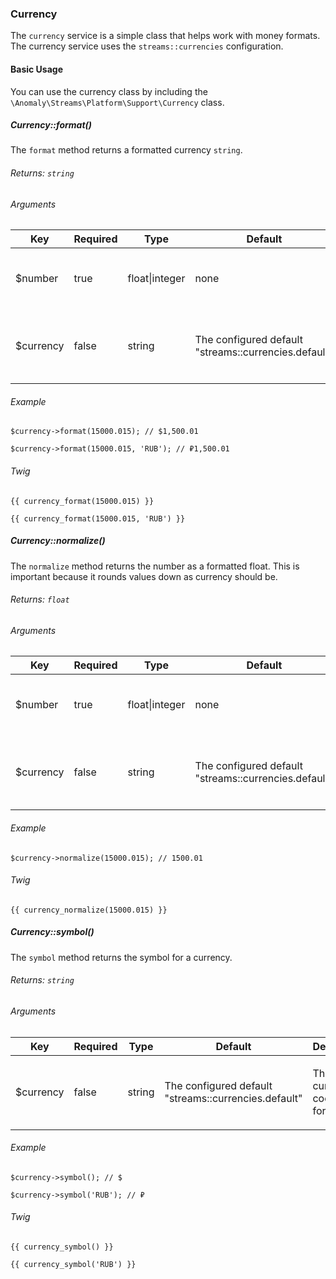 ### Currency

The `currency` service is a simple class that helps work with money formats. The currency service uses the `streams::currencies` configuration.

#### Basic Usage

You can use the currency class by including the `\Anomaly\Streams\Platform\Support\Currency` class.

##### Currency::format()

The `format` method returns a formatted currency `string`.

###### Returns: `string`

###### Arguments

<table class="table table-bordered table-striped">

<thead>

<tr>

<th>Key</th>

<th>Required</th>

<th>Type</th>

<th>Default</th>

<th>Description</th>

</tr>

</thead>

<tbody>

<tr>

<td>

$number

</td>

<td>

true

</td>

<td>

float|integer

</td>

<td>

none

</td>

<td>

The number to format.

</td>

</tr>

<tr>

<td>

$currency

</td>

<td>

false

</td>

<td>

string

</td>

<td>

The configured default "streams::currencies.default"

</td>

<td>

The currency code to format for.

</td>

</tr>

</tbody>

</table>

###### Example

    $currency->format(15000.015); // $1,500.01

    $currency->format(15000.015, 'RUB'); // ₽1,500.01

###### Twig

    {{ currency_format(15000.015) }}

    {{ currency_format(15000.015, 'RUB') }}

##### Currency::normalize()

The `normalize` method returns the number as a formatted float. This is important because it rounds values down as currency should be.

###### Returns: `float`

###### Arguments

<table class="table table-bordered table-striped">

<thead>

<tr>

<th>Key</th>

<th>Required</th>

<th>Type</th>

<th>Default</th>

<th>Description</th>

</tr>

</thead>

<tbody>

<tr>

<td>

$number

</td>

<td>

true

</td>

<td>

float|integer

</td>

<td>

none

</td>

<td>

The number to format.

</td>

</tr>

<tr>

<td>

$currency

</td>

<td>

false

</td>

<td>

string

</td>

<td>

The configured default "streams::currencies.default"

</td>

<td>

The currency code to format for.

</td>

</tr>

</tbody>

</table>

###### Example

    $currency->normalize(15000.015); // 1500.01

###### Twig

    {{ currency_normalize(15000.015) }}

##### Currency::symbol()

The `symbol` method returns the symbol for a currency.

###### Returns: `string`

###### Arguments

<table class="table table-bordered table-striped">

<thead>

<tr>

<th>Key</th>

<th>Required</th>

<th>Type</th>

<th>Default</th>

<th>Description</th>

</tr>

</thead>

<tbody>

<tr>

<td>

$currency

</td>

<td>

false

</td>

<td>

string

</td>

<td>

The configured default "streams::currencies.default"

</td>

<td>

The currency code to format for.

</td>

</tr>

</tbody>

</table>

###### Example

    $currency->symbol(); // $

    $currency->symbol('RUB'); // ₽

###### Twig

    {{ currency_symbol() }}

    {{ currency_symbol('RUB') }}
